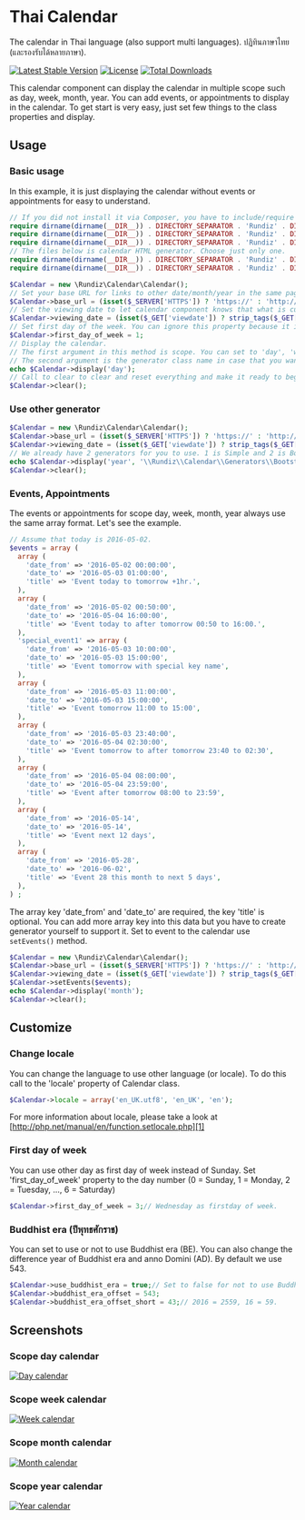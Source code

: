 # Thai Calendar

The calendar in Thai language (also support multi languages). ปฏิทินภาษาไทย (และรองรับได้หลายภาษา).

[![Latest Stable Version](https://poser.pugx.org/rundiz/thai-calendar/v/stable)](https://packagist.org/packages/rundiz/thai-calendar)
[![License](https://poser.pugx.org/rundiz/thai-calendar/license)](https://packagist.org/packages/rundiz/thai-calendar)
[![Total Downloads](https://poser.pugx.org/rundiz/thai-calendar/downloads)](https://packagist.org/packages/rundiz/thai-calendar)

This calendar component can display the calendar in multiple scope such as day, week, month, year. You can add events, or appointments to display in the calendar.
To get start is very easy, just set few things to the class properties and display.

## Usage
### Basic usage
In this example, it is just displaying the calendar without events or appointments for easy to understand.

```php
// If you did not install it via Composer, you have to include/require these files.
require dirname(dirname(__DIR__)) . DIRECTORY_SEPARATOR . 'Rundiz' . DIRECTORY_SEPARATOR . 'Calendar' . DIRECTORY_SEPARATOR . 'Calendar.php';
require dirname(dirname(__DIR__)) . DIRECTORY_SEPARATOR . 'Rundiz' . DIRECTORY_SEPARATOR . 'Calendar' . DIRECTORY_SEPARATOR . 'Generators' . DIRECTORY_SEPARATOR . 'GeneratorInterface.php';
require dirname(dirname(__DIR__)) . DIRECTORY_SEPARATOR . 'Rundiz' . DIRECTORY_SEPARATOR . 'Calendar' . DIRECTORY_SEPARATOR . 'Generators' . DIRECTORY_SEPARATOR . 'GeneratorAbstractClass.php';
// The files below is calendar HTML generator. Choose just only one.
require dirname(dirname(__DIR__)) . DIRECTORY_SEPARATOR . 'Rundiz' . DIRECTORY_SEPARATOR . 'Calendar' . DIRECTORY_SEPARATOR . 'Generators' . DIRECTORY_SEPARATOR . 'Simple.php';
require dirname(dirname(__DIR__)) . DIRECTORY_SEPARATOR . 'Rundiz' . DIRECTORY_SEPARATOR . 'Calendar' . DIRECTORY_SEPARATOR . 'Generators' . DIRECTORY_SEPARATOR . 'Bootstrap3.php';

$Calendar = new \Rundiz\Calendar\Calendar();
// Set your base URL for links to other date/month/year in the same page.
$Calendar->base_url = (isset($_SERVER['HTTPS']) ? 'https://' : 'http://') . $_SERVER['HTTP_HOST'] . $_SERVER['PHP_SELF'];
// Set the viewing date to let calendar component knows that what is currently date you are looking at.
$Calendar->viewing_date = (isset($_GET['viewdate']) ? strip_tags($_GET['viewdate']) : date('Y-m-d'));
// Set first day of the week. You can ignore this property because it is set to 0 (Sunday) by default. Set to 0 for Sunday, 1 for Monday to 6 for Saturday.
$Calendar->first_day_of_week = 1;
// Display the calendar. 
// The first argument in this method is scope. You can set to 'day', 'week', 'month', 'year'.
// The second argument is the generator class name in case that you want something different.
echo $Calendar->display('day');
// Call to clear to clear and reset everything and make it ready to begins again.
$Calendar->clear();
```

### Use other generator
```php
$Calendar = new \Rundiz\Calendar\Calendar();
$Calendar->base_url = (isset($_SERVER['HTTPS']) ? 'https://' : 'http://') . $_SERVER['HTTP_HOST'] . $_SERVER['PHP_SELF'];
$Calendar->viewing_date = (isset($_GET['viewdate']) ? strip_tags($_GET['viewdate']) : date('Y-m-d'));
// We already have 2 generators for you to use. 1 is Simple and 2 is Bootstrap3. Use its class name in second argument of display() method.
echo $Calendar->display('year', '\\Rundiz\\Calendar\\Generators\\Bootstrap3');
$Calendar->clear();
```

### Events, Appointments
The events or appointments for scope day, week, month, year always use the same array format. Let's see the example.

```php
// Assume that today is 2016-05-02.
$events = array (
  array (
    'date_from' => '2016-05-02 00:00:00',
    'date_to' => '2016-05-03 01:00:00',
    'title' => 'Event today to tomorrow +1hr.',
  ),
  array (
    'date_from' => '2016-05-02 00:50:00',
    'date_to' => '2016-05-04 16:00:00',
    'title' => 'Event today to after tomorrow 00:50 to 16:00.',
  ),
  'special_event1' => array (
    'date_from' => '2016-05-03 10:00:00',
    'date_to' => '2016-05-03 15:00:00',
    'title' => 'Event tomorrow with special key name',
  ),
  array (
    'date_from' => '2016-05-03 11:00:00',
    'date_to' => '2016-05-03 15:00:00',
    'title' => 'Event tomorrow 11:00 to 15:00',
  ),
  array (
    'date_from' => '2016-05-03 23:40:00',
    'date_to' => '2016-05-04 02:30:00',
    'title' => 'Event tomorrow to after tomorrow 23:40 to 02:30',
  ),
  array (
    'date_from' => '2016-05-04 08:00:00',
    'date_to' => '2016-05-04 23:59:00',
    'title' => 'Event after tomorrow 08:00 to 23:59',
  ),
  array (
    'date_from' => '2016-05-14',
    'date_to' => '2016-05-14',
    'title' => 'Event next 12 days',
  ),
  array (
    'date_from' => '2016-05-28',
    'date_to' => '2016-06-02',
    'title' => 'Event 28 this month to next 5 days',
  ),
) ;
```

The array key 'date_from' and 'date_to' are required, the key 'title' is optional. You can add more array key into this data but you have to create generator yourself to support it.
Set to event to the calendar use `setEvents()` method.

```php
$Calendar = new \Rundiz\Calendar\Calendar();
$Calendar->base_url = (isset($_SERVER['HTTPS']) ? 'https://' : 'http://') . $_SERVER['HTTP_HOST'] . $_SERVER['PHP_SELF'];
$Calendar->viewing_date = (isset($_GET['viewdate']) ? strip_tags($_GET['viewdate']) : date('Y-m-d'));
$Calendar->setEvents($events);
echo $Calendar->display('month');
$Calendar->clear();
```

## Customize
### Change locale
You can change the language to use other language (or locale). To do this call to the 'locale' property of Calendar class.
```php
$Calendar->locale = array('en_UK.utf8', 'en_UK', 'en');
```
For more information about locale, please take a look at [http://php.net/manual/en/function.setlocale.php][1]

### First day of week
You can use other day as first day of week instead of Sunday. Set 'first_day_of_week' property to the day number (0 = Sunday, 1 = Monday, 2 = Tuesday, ..., 6 = Saturday)
```php
$Calendar->first_day_of_week = 3;// Wednesday as firstday of week.
```

### Buddhist era (ปีพุทธศักราช)
You can set to use or not to use Buddhist era (BE). You can also change the difference year of Buddhist era and anno Domini (AD). By default we use 543.
```php
$Calendar->use_buddhist_era = true;// Set to false for not to use Buddhist era.
$Calendar->buddhist_era_offset = 543;
$Calendar->buddhist_era_offset_short = 43;// 2016 = 2559, 16 = 59.
```

## Screenshots
### Scope day calendar
[![Day calendar](http://i.imgur.com/uqmd4li.jpg "Day calendar")][ss1]

### Scope week calendar
[![Week calendar](http://i.imgur.com/NPe0fKq.jpg "Week calendar")][ss2]

### Scope month calendar
[![Month calendar](http://i.imgur.com/mOpEQ1j.jpg "Month calendar")][ss3]

### Scope year calendar
[![Year calendar](http://i.imgur.com/fjUGqMz.jpg "Year calendar")][ss4]

[1]: http://php.net/manual/en/function.setlocale.php
[ss1]: http://imgur.com/uqmd4li
[ss2]: http://imgur.com/NPe0fKq
[ss3]: http://imgur.com/mOpEQ1j
[ss4]: http://imgur.com/fjUGqMz